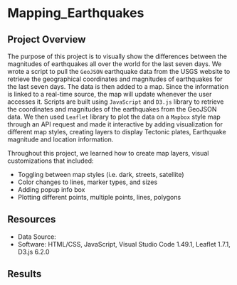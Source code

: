 # Mapping_Earthquakes

## Project Overview
The purpose of this project is to visually show the differences between the magnitudes of earthquakes all over the world for the last seven days. We wrote a script to pull the `GeoJSON` earthquake data from the USGS website to retrieve the geographical coordinates and magnitudes of earthquakes for the last seven days. The data is then added to a map. Since the information is linked to a real-time source, the map will update whenever the user accesses it. Scripts are built using `JavaScript` and `D3.js` library to retrieve the coordinates and magnitudes of the earthquakes from the GeoJSON data. We then used `Leaflet` library to plot the data on a `Mapbox` style map through an API request and made it interactive by adding visualization for different map styles, creating layers to display Tectonic plates, Earthquake magnitude and location information.

Throughout this project, we learned how to create map layers, visual customizations that included:

 * Toggling between map styles (i.e. dark, streets, satellite)
 * Color changes to lines, marker types, and sizes
 * Adding popup info box
 * Plotting different points, multiple points, lines, polygons
 
 ## Resources
 
  * Data Source: 
  * Software: HTML/CSS, JavaScript, Visual Studio Code 1.49.1, Leaflet 1.7.1, D3.js 6.2.0
  
 ## Results

